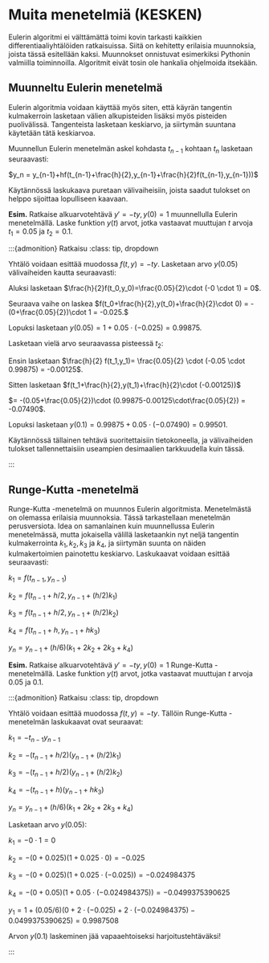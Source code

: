 # Muita menetelmiä (KESKEN)

Eulerin algoritmi ei välttämättä toimi kovin tarkasti kaikkien differentiaaliyhtälöiden ratkaisuissa. Siitä on kehitetty erilaisia muunnoksia, joista tässä esitellään kaksi. Muunnokset onnistuvat esimerkiksi Pythonin valmiilla toiminnoilla. Algoritmit eivät tosin ole hankalia ohjelmoida itsekään.

## Muunneltu Eulerin menetelmä

Eulerin algoritmia voidaan käyttää myös siten, että käyrän tangentin kulmakerroin lasketaan välien alkupisteiden lisäksi myös pisteiden puolivälissä. Tangenteista lasketaan keskiarvo, ja siirtymän suuntana käytetään tätä keskiarvoa.

Muunnellun Eulerin menetelmän askel kohdasta $t_{n-1}$ kohtaan $t_n$ lasketaan seuraavasti: 

$y_n = y_{n-1}+hf(t_{n-1}+\frac{h}{2},y_{n-1}+\frac{h}{2}f(t_{n-1},y_{n-1}))$

Käytännössä laskukaava puretaan välivaiheisiin, joista saadut tulokset on helppo sijoittaa lopulliseen kaavaan.

**Esim.** Ratkaise alkuarvotehtävä $y'=-ty, y(0)=1$ muunnellulla Eulerin menetelmällä. Laske funktion $y(t)$ arvot, jotka vastaavat muuttujan $t$ arvoja $t_1=0.05$ ja $t_2=0.1$.

:::{admonition} Ratkaisu
:class: tip, dropdown

Yhtälö voidaan esittää muodossa $f(t,y)=-ty$. Lasketaan arvo $y(0.05)$ välivaiheiden kautta seuraavasti:

Aluksi lasketaan $\frac{h}{2}f(t_0,y_0)=\frac{0.05}{2}\cdot (-0 \cdot 1) = 0$.  

Seuraava vaihe on laskea $f(t_0+\frac{h}{2},y(t_0)+\frac{h}{2}\cdot 0) = -(0+\frac{0.05}{2})\cdot 1 = -0.025.$

Lopuksi lasketaan $y(0.05) = 1 + 0.05\cdot(-0.025) = 0.99875$.

Lasketaan vielä arvo seuraavassa pisteessä $t_2$:

Ensin lasketaan $\frac{h}{2} f(t_1,y_1)= \frac{0.05}{2} \cdot (-0.05 \cdot 0.99875) = -0.00125$.  

Sitten lasketaan $f(t_1+\frac{h}{2},y(t_1)+\frac{h}{2}\cdot (-0.00125))$  

$= -(0.05+\frac{0.05}{2})\cdot (0.99875-0.00125\cdot\frac{0.05}{2}) = -0.07490$.

Lopuksi lasketaan $y(0.1) = 0.99875 + 0.05\cdot(-0.07490) = 0.99501$.

Käytännössä tällainen tehtävä suoritettaisiin tietokoneella, ja välivaiheiden tulokset tallennettaisiin useampien desimaalien tarkkuudella kuin tässä.

:::

## Runge-Kutta -menetelmä

Runge-Kutta -menetelmä on muunnos Eulerin algoritmista. Menetelmästä on olemassa erilaisia muunnoksia. Tässä tarkastellaan menetelmän perusversiota. Idea on samanlainen kuin muunnellussa Eulerin menetelmässä, mutta jokaisella välillä lasketaankin nyt neljä tangentin kulmakerrointa $k_1, k_2, k_3$ ja $k_4$, ja siirtymän suunta on näiden kulmakertoimien painotettu keskiarvo. Laskukaavat voidaan esittää seuraavasti:

$k_1=f(t_{n-1},y_{n-1})$  

$k_2=f(t_{n-1}+h/2, y_{n-1}+(h/2) k_1)$  

$k_3=f(t_{n-1}+h/2, y_{n-1}+(h/2) k_2)$  

$k_4=f(t_{n-1}+h, y_{n-1}+h k_3)$  

$y_n = y_{n-1}+ (h/6)(k_1+2k_2+2k_3+k_4)$

**Esim.** Ratkaise alkuarvotehtävä $y'=-ty, y(0)=1$ Runge-Kutta -menetelmällä. Laske funktion $y(t)$ arvot, jotka vastaavat muuttujan $t$ arvoja $0.05$ ja $0.1$.

:::{admonition} Ratkaisu
:class: tip, dropdown

Yhtälö voidaan esittää muodossa $f(t,y)=-ty$. Tällöin Runge-Kutta -menetelmän laskukaavat ovat seuraavat:

$k_1=-t_{n-1}y_{n-1}$  

$k_2=-(t_{n-1}+h/2)(y_{n-1}+(h/2) k_1)$  

$k_3=-(t_{n-1}+h/2) (y_{n-1}+(h/2) k_2)$  

$k_4= -(t_{n-1}+h)(y_{n-1}+h k_3)$  

$y_n=y_{n-1}+(h/6)(k_1+2k_2+2k_3+k_4)$  

Lasketaan arvo $y(0.05)$:

$k_1=-0\cdot 1 = 0$  

$k_2=-(0+0.025)(1+0.025\cdot 0) = -0.025$  

$k_3=-(0+0.025) (1+0.025\cdot(-0.025)) = -0.024984375$  

$k_4=-(0+0.05)(1+0.05\cdot(-0.024984375)) = -0.0499375390625$  

$y_1=1+(0.05/6)(0+2\cdot(-0.025)+2\cdot(-0.024984375)-0.0499375390625) = 0.9987508$ 

Arvon $y(0.1)$ laskeminen jää vapaaehtoiseksi harjoitustehtäväksi!

:::